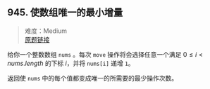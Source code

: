 ## 945. 使数组唯一的最小增量
> 难度：Medium \
> [原题链接](https://leetcode.cn/problems/minimum-increment-to-make-array-unique)

给你一个整数数组 `nums` 。每次 `move` 操作将会选择任意一个满足 $0 \leq i < nums.length$ 的下标 $i$，并将 `nums[i]` 递增 `1`。

返回使 `nums` 中的每个值都变成唯一的所需要的最少操作次数。